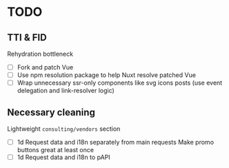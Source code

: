 # TODO

## TTI & FID

Rehydration bottleneck

- [ ] Fork and patch Vue
- [ ] Use npm resolution package to help Nuxt resolve patched Vue
- [ ] Wrap unnecessary ssr-only components
      like svg icons
      posts (use event delegation and link-resolver logic)

## Necessary cleaning

Lightweight `consulting/vendors` section

- [ ] 1d Request data and i18n separately from main requests
      Make promo buttons great at least once
- [ ] 1d Request data and i18n to pAPI
